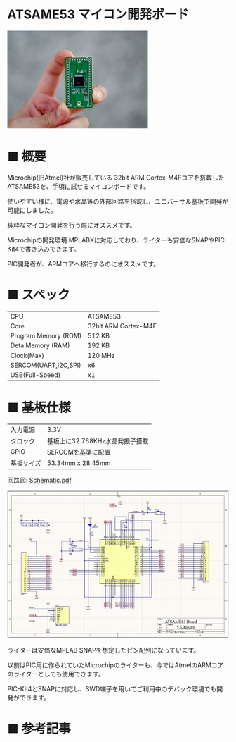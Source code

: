 # ATSAME53 マイコン開発ボード

![TOP img](img/Resized/02.jpg)

# ■ 概要

Microchip(旧Atmel)社が販売している 32bit ARM Cortex-M4Fコアを搭載したATSAME53を、手頃に試せるマイコンボードです。

使いやすい様に、電源や水晶等の外部回路を搭載し、ユニバーサル基板で開発が可能にしました。

純粋なマイコン開発を行う際にオススメです。

Microchipの開発環境 MPLABXに対応しており、ライターも安価なSNAPやPIC Kit4で書き込みできます。

PIC開発者が、ARMコアへ移行するのにオススメです。

# ■ スペック

|                      |                      |
| -------------------- | -------------------- | 
| CPU                  | ATSAME53             | 
| Core                 | 32bit ARM Cortex-M4F | 
| Program Memory (ROM) | 512 KB               | 
| Deta Memory (RAM)    | 192 KB               | 
| Clock(Max)           | 120 MHz              | 
| SERCOM(UART,I2C,SPI) | x6                   | 
| USB(Full-Speed)      | x1                   |  

# ■ 基板仕様

|            |                                 | 
| ---------- | ------------------------------- |
| 入力電源   | 3.3V                            | 
| クロック   | 基板上に32.768KHz水晶発振子搭載 | 
| GPIO       | SERCOMを基準に配置              | 
| 基板サイズ | 53.34mm x 28.45mm               |

回路図: [Schematic.pdf](Schematic.pdf)

![schematic img](img/Resized/schematic.jpg)

ライターは安価なMPLAB SNAPを想定したピン配列になっています。

以前はPIC用に作られていたMicrochipのライターも、今ではAtmelのARMコアのライターとしても使用できます。

PIC-Kit4とSNAPに対応し、SWD端子を用いてご利用中のデバック環境でも開発ができます。

# ■ 参考記事


